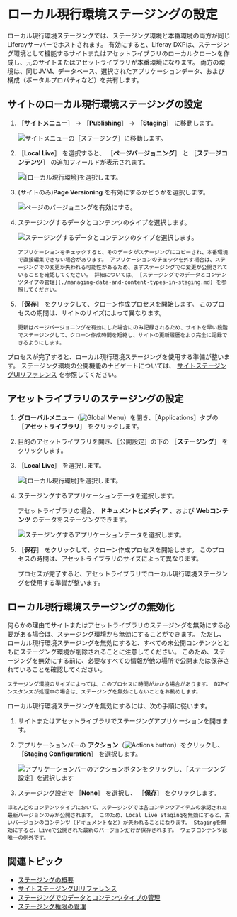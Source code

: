 # ローカル現行環境ステージングの設定

ローカル現行環境ステージングでは、ステージング環境と本番環境の両方が同じLiferayサーバーでホストされます。 有効にすると、Liferay DXPは、ステージング環境として機能するサイトまたはアセットライブラリのローカルクローンを作成し、元のサイトまたはアセットライブラリが本番環境になります。 両方の環境は、同じJVM、データベース、選択されたアプリケーションデータ、および構成（ポータルプロパティなど）を共有します。

## サイトのローカル現行環境ステージングの設定

1. ［**サイトメニュー**］ &rarr; ［**Publishing**］ &rarr; ［**Staging**］ に移動します。

   ![サイトメニューの［ステージング］に移動します。](./configuring-local-live-staging/images/01.png)

1. ［**Local Live**］ を選択すると、 ［**ページバージョニング**］ と ［**ステージコンテンツ**］ の追加フィールドが表示されます。

   ![ [ローカル現行環境]を選択します。](./configuring-local-live-staging/images/02.png)

1. (サイトのみ)**Page Versioning** を有効にするかどうかを選択します。

   ![ページのバージョニングを有効にする。](./configuring-local-live-staging/images/03.png)

1. ステージングするデータとコンテンツのタイプを選択します。

   ![ステージングするデータとコンテンツのタイプを選択します。](./configuring-local-live-staging/images/04.png)

   ```{warning}
   アプリケーションをチェックすると、そのデータがステージングにコピーされ、本番環境で直接編集できない場合があります。 アプリケーションのチェックを外す場合は、ステージングでの変更が失われる可能性があるため、まずステージングでの変更が公開されていることを確認してください。 詳細については、 [ステージングでのデータとコンテンツタイプの管理](./managing-data-and-content-types-in-staging.md) を参照してください。
   ```

1. ［**保存**］ をクリックして、クローン作成プロセスを開始します。 このプロセスの期間は、サイトのサイズによって異なります。

   ```{tip}
   更新はページバージョニングを有効にした場合にのみ記録されるため、サイトを早い段階でステージングして、クローン作成時間を短縮し、サイトの更新履歴をより完全に記録できるようにします。
   ```

プロセスが完了すると、ローカル現行環境ステージングを使用する準備が整います。 ステージング環境の公開機能のナビゲートについては、 [サイトステージングUIリファレンス](./site-staging-ui-reference.md) を参照してください。

## アセットライブラリのステージングの設定

1. **グローバルメニュー**（![Global Menu](../../../images/icon-applications-menu.png)）を開き、［Applications］タブの ［**アセットライブラリ**］ をクリックします。

1. 目的のアセットライブラリを開き、［公開設定］の下の ［**ステージング**］ をクリックします。

1. ［**Local Live**］ を選択します。

   ![ [ローカル現行環境]を選択します。](./configuring-local-live-staging/images/05.png)

1. ステージングするアプリケーションデータを選択します。

   アセットライブラリの場合、 **ドキュメントとメディア** 、および **Webコンテンツ** のデータをステージングできます。

   ![ステージングするアプリケーションデータを選択します。](./configuring-local-live-staging/images/06.png)

1. ［**保存**］ をクリックして、クローン作成プロセスを開始します。 このプロセスの時間は、アセットライブラリのサイズによって異なります。

   プロセスが完了すると、アセットライブラリでローカル現行環境ステージングを使用する準備が整います。

## ローカル現行環境ステージングの無効化

何らかの理由でサイトまたはアセットライブラリのステージングを無効にする必要がある場合は、ステージング環境から無効にすることができます。 ただし、ローカル現行環境ステージングを無効にすると、すべての未公開コンテンツとともにステージング環境が削除されることに注意してください。 このため、ステージングを無効にする前に、必要なすべての情報が他の場所で公開または保存されていることを確認してください。

```{tip}
ステージング環境のサイズによっては、このプロセスに時間がかかる場合があります。 DXPインスタンスが処理中の場合は、ステージングを無効にしないことをお勧めします。
```

ローカル現行環境ステージングを無効にするには、次の手順に従います。

1. サイトまたはアセットライブラリでステージングアプリケーションを開きます。

1. アプリケーションバーの **アクション**（![Actions button](../../../images/icon-actions.png)）をクリックし、 ［**Staging Configuration**］ を選択します。

   ![アプリケーションバーのアクションボタンをクリックし、［ステージング設定］を選択します](./configuring-local-live-staging/images/07.png)

1. ステージング設定で ［**None**］ を選択し、 ［**保存**］ をクリックします。

```{important}
ほとんどのコンテンツタイプにおいて、ステージングでは各コンテンツアイテムの承認された最新バージョンのみが公開されます。 このため、Local Live Stagingを無効にすると、古いバージョンのコンテンツ（ドキュメントなど）が失われることになります。 Stagingを無効にすると、Liveで公開された最新のバージョンだけが保存されます。 ウェブコンテンツは唯一の例外です。
```

## 関連トピック

* [ステージングの概要](../staging.md)
* [サイトステージングUIリファレンス](./site-staging-ui-reference.md)
* [ステージングでのデータとコンテンツタイプの管理](./managing-data-and-content-types-in-staging.md)
* [ステージング権限の管理](./managing-staging-permissions.md)
